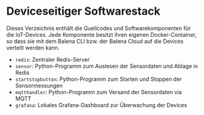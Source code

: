 Deviceseitiger Softwarestack
============================

Dieses Verzeichnis enthält die Quellcodes und Softwarekomponenten für die IoT-Devices.
Jede Komponente besitzt ihren eigenen Docker-Container, so dass sie mit dem Balena CLI
bzw. der Balena Cloud auf die Devices verteilt werden kann.

 * `redis`: Zentraler Redis-Server
 * `sensor`: Python-Programm zum Auslesen der Sensordaten und Ablage in Redis
 * `startstopbutton`: Python-Programm zum Starten und Stoppen der Sensormessungen
 * `mqtthandler`: Python-Programm zum Versand der Sensordaten via MQTT
 * `grafana`: Lokales Grafana-Dashboard zur Überwachung der Devices